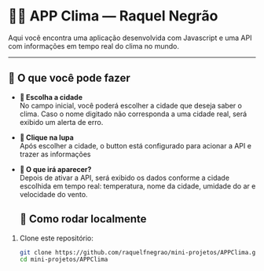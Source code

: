 # 👩‍💻 APP Clima — Raquel Negrão

Aqui você encontra uma aplicação desenvolvida com Javascript e uma API com informações em tempo real do clima no mundo. 

---

## 📂 O que você pode fazer

- **📡 Escolha a cidade**  
  No campo inicial, você poderá escolher a cidade que deseja saber o clima. Caso o nome digitado não corresponda a uma cidade real, será exibido um alerta de erro.

- **📡 Clique na lupa**  
  Após escolher a cidade, o button está configurado para acionar a API e trazer as informações

- **📡 O que irá aparecer?**  
  Depois de ativar a API, será exibido os dados conforme a cidade escolhida em tempo real: temperatura, nome da cidade, umidade do ar e velocidade do vento.

  ## 🚀 Como rodar localmente

1. Clone este repositório:  
   ```bash
   git clone https://github.com/raquelfnegrao/mini-projetos/APPClima.git
   cd mini-projetos/APPClima
 
